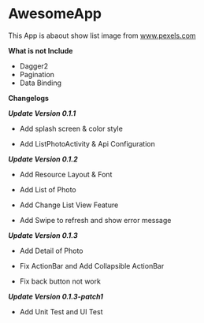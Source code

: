 # AwesomeApp

This App is abaout show list image from www.pexels.com

**What is not Include**
- Dagger2
- Pagination
- Data Binding

**Changelogs**

_**Update Version 0.1.1**_

* Add splash screen & color style

* Add ListPhotoActivity & Api Configuration

_**Update Version 0.1.2**_

* Add Resource Layout & Font

* Add List of Photo

* Add Change List View Feature

* Add Swipe to refresh and show error message

_**Update Version 0.1.3**_

* Add Detail of Photo

* Fix ActionBar and Add Collapsible ActionBar

* Fix back button not work

_**Update Version 0.1.3-patch1**_

* Add Unit Test and UI Test

